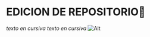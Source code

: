# EDICION DE REPOSITORIO👋
*texto en cursiva*
_texto en cursiva_
![Alt](https://e7.pngegg.com/pngimages/109/903/png-clipart-tweety-drawing-looney-tunes-cartoon-s-miscellaneous-vertebrate.png)
<!--
**ju1iana01/ju1iana01** is a ✨ _special_ ✨ repository because its `README.md` (this file) appears on your GitHub profile.

Here are some ideas to get you started:

- 🔭 I’m currently working on ...
- 🌱 I’m currently learning ...
- 👯 I’m looking to collaborate on ...
- 🤔 I’m looking for help with ...
- 💬 Ask me about ...
- 📫 How to reach me: ...
- 😄 Pronouns: ...
- ⚡ Fun fact: ...
-->
